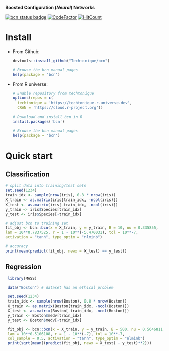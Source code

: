 
**Boosted Configuration (_Neural_) Networks**

[![bcn status badge](https://techtonique.r-universe.dev/badges/bcn)](https://techtonique.r-universe.dev/bcn)
[![CodeFactor](https://www.codefactor.io/repository/github/techtonique/bcn/badge)](https://www.codefactor.io/repository/github/techtonique/bcn)
[![HitCount](https://hits.dwyl.com/Techtonique/bcn.svg?style=flat-square)](http://hits.dwyl.com/Techtonique/bcn)

# Install 

- From Github: 

  ```R
  devtools::install_github("Techtonique/bcn")
  
  # Browse the bcn manual pages
  help(package = 'bcn')
  ```

- From R universe: 

  ```R
  # Enable repository from techtonique
  options(repos = c(
    techtonique = 'https://techtonique.r-universe.dev',
    CRAN = 'https://cloud.r-project.org'))
    
  # Download and install bcn in R
  install.packages('bcn')
  
  # Browse the bcn manual pages
  help(package = 'bcn')
  ```
  
# Quick start 

## Classification

```R
# split data into training/test sets
set.seed(1234)
train_idx <- sample(nrow(iris), 0.8 * nrow(iris))
X_train <- as.matrix(iris[train_idx, -ncol(iris)])
X_test <- as.matrix(iris[-train_idx, -ncol(iris)])
y_train <- iris$Species[train_idx]
y_test <- iris$Species[-train_idx]

# adjust bcn to training set 
fit_obj <- bcn::bcn(x = X_train, y = y_train, B = 10, nu = 0.335855,
lam = 10**0.7837525, r = 1 - 10**(-5.470031), tol = 10**-7,
activation = "tanh", type_optim = "nlminb")

# accuracy
print(mean(predict(fit_obj, newx = X_test) == y_test))
```

## Regression

```R
 library(MASS)

 data("Boston") # dataset has an ethical problem

 set.seed(1234)
 train_idx <- sample(nrow(Boston), 0.8 * nrow(Boston))
 X_train <- as.matrix(Boston[train_idx, -ncol(Boston)])
 X_test <- as.matrix(Boston[-train_idx, -ncol(Boston)])
 y_train <- Boston$medv[train_idx]
 y_test <- Boston$medv[-train_idx]

 fit_obj <- bcn::bcn(x = X_train, y = y_train, B = 500, nu = 0.5646811,
 lam = 10**0.5106108, r = 1 - 10**(-7), tol = 10**-7,
 col_sample = 0.5, activation = "tanh", type_optim = "nlminb")
 print(sqrt(mean((predict(fit_obj, newx = X_test) - y_test)**2)))
```
